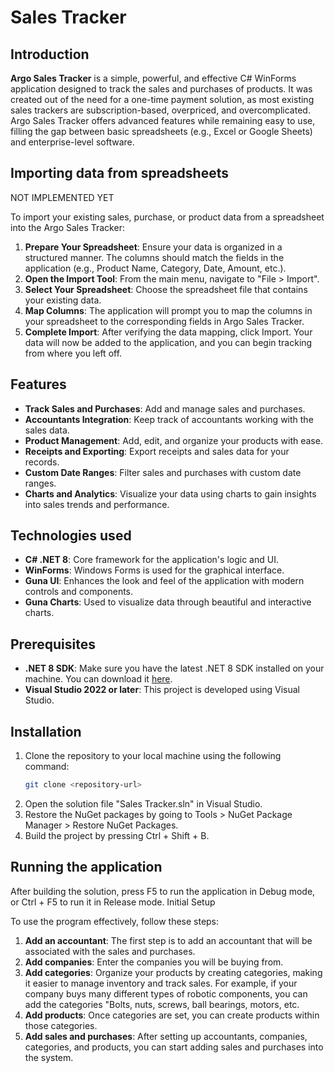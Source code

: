 # Sales Tracker

## Introduction
**Argo Sales Tracker** is a simple, powerful, and effective C# WinForms application designed to track the sales and purchases of products. It was created out of the need for a one-time payment solution, as most existing sales trackers are subscription-based, overpriced, and overcomplicated. Argo Sales Tracker offers advanced features while remaining easy to use, filling the gap between basic spreadsheets (e.g., Excel or Google Sheets) and enterprise-level software.

## Importing data from spreadsheets
NOT IMPLEMENTED YET

To import your existing sales, purchase, or product data from a spreadsheet into the Argo Sales Tracker:

1. **Prepare Your Spreadsheet**: Ensure your data is organized in a structured manner. The columns should match the fields in the application (e.g., Product Name, Category, Date, Amount, etc.).
2. **Open the Import Tool**: From the main menu, navigate to "File > Import".
3. **Select Your Spreadsheet**: Choose the spreadsheet file that contains your existing data.
4. **Map Columns**: The application will prompt you to map the columns in your spreadsheet to the corresponding fields in Argo Sales Tracker.
5. **Complete Import**: After verifying the data mapping, click Import. Your data will now be added to the application, and you can begin tracking from where you left off.

## Features
- **Track Sales and Purchases**: Add and manage sales and purchases.
- **Accountants Integration**: Keep track of accountants working with the sales data.
- **Product Management**: Add, edit, and organize your products with ease.
- **Receipts and Exporting**: Export receipts and sales data for your records.
- **Custom Date Ranges**: Filter sales and purchases with custom date ranges.
- **Charts and Analytics**: Visualize your data using charts to gain insights into sales trends and performance.

## Technologies used
- **C# .NET 8**: Core framework for the application's logic and UI.
- **WinForms**: Windows Forms is used for the graphical interface.
- **Guna UI**: Enhances the look and feel of the application with modern controls and components.
- **Guna Charts**: Used to visualize data through beautiful and interactive charts.

## Prerequisites
- **.NET 8 SDK**: Make sure you have the latest .NET 8 SDK installed on your machine. You can download it [here](https://dotnet.microsoft.com/en-us/download/dotnet/8.0).
- **Visual Studio 2022 or later**: This project is developed using Visual Studio.

## Installation
1. Clone the repository to your local machine using the following command:
   ```bash
   git clone <repository-url>
2.	Open the solution file "Sales Tracker.sln" in Visual Studio.
3.	Restore the NuGet packages by going to Tools > NuGet Package Manager > Restore NuGet Packages.
4.	Build the project by pressing Ctrl + Shift + B.

## Running the application
After building the solution, press F5 to run the application in Debug mode, or Ctrl + F5 to run it in Release mode.
Initial Setup

To use the program effectively, follow these steps:
1.	**Add an accountant**: The first step is to add an accountant that will be associated with the sales and purchases.
2.	**Add companies**: Enter the companies you will be buying from.
3.	**Add categories**: Organize your products by creating categories, making it easier to manage inventory and track sales. For example, if your company buys many different types of robotic components, you can add the categories "Bolts, nuts, screws, ball bearings, motors, etc.
4.	**Add products**: Once categories are set, you can create products within those categories.
5.	**Add sales and purchases**: After setting up accountants, companies, categories, and products, you can start adding sales and purchases into the system.
